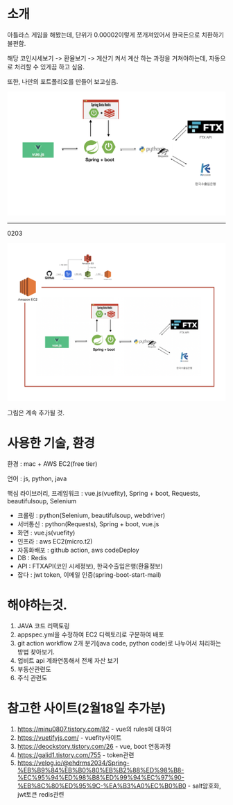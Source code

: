 # 소개 

아틀라스 게임을 해봤는데, 단위가 0.00002이렇게 쪼개져있어서 한국돈으로 치환하기 불편함.

해당 코인시세보기 -> 환율보기 -> 게산기 켜서 계산 하는 과정을 거쳐야하는데, 자동으로 처리할 수 있게끔 하고 싶음.

또한, 나만의 포트폴리오를 만들어 보고싶음.

![](img/acimg.png)

------

0203

![](img/0203st.png)  


그림은 계속 추가될 것.




# 사용한 기술, 환경

환경 : mac + AWS EC2(free tier)

언어 : js, python, java

핵심 라이브러리, 프레임워크 : vue.js(vuefity), Spring + boot, Requests, beautifulsoup, Selenium

- 크롤링 : python(Selenium, beautifulsoup, webdriver)
- 서버통신 : python(Requests), Spring + boot, vue.js
- 화면 : vue.js(vuefity)
- 인프라 : aws EC2(micro.t2)
- 자동화배포 : github action, aws codeDeploy
- DB : Redis
- API : FTXAPI(코인 시세정보), 한국수출입은행(환율정보)
- 잡다 : jwt token, 이메일 인증(spring-boot-start-mail)









# 해야하는것.

1. JAVA 코드 리팩토링
2. appspec.yml을 수정하여 EC2 디렉토리로 구분하여 배포
3. git action workflow 2개 분기(java code, python code)로 나누어서 처리하는 방법 찾아보기.
4. 업비트 api 계좌연동해서 전체 자산 보기
5. 부동산관련도
6. 주식 관련도


# 참고한 사이트(2월18일 추가분)

1. <https://minu0807.tistory.com/82> - vue의 rules에 대하여
2. <https://vuetifyjs.com/> - vuefity사이트
3. <https://deockstory.tistory.com/26> - vue, boot 연동과정
4. <https://galid1.tistory.com/755> - token관련
5. <https://velog.io/@ehdrms2034/Spring-%EB%B9%84%EB%B0%80%EB%B2%88%ED%98%B8-%EC%95%94%ED%98%B8%ED%99%94%EC%97%90-%EB%8C%80%ED%95%9C-%EA%B3%A0%EC%B0%B0> - salt암호화, jwt토큰 redis관련




